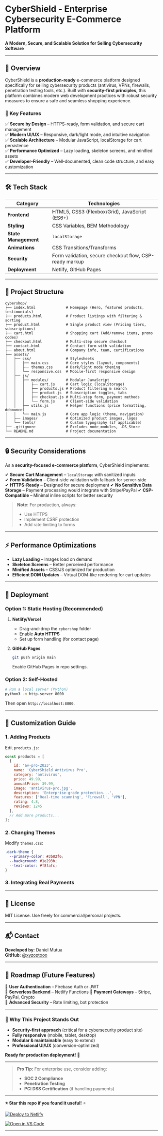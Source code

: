 # **CyberShield - Enterprise Cybersecurity E-Commerce Platform**  

**A Modern, Secure, and Scalable Solution for Selling Cybersecurity Software**  

---

## **📌 Overview**  
CyberShield is a **production-ready** e-commerce platform designed specifically for selling cybersecurity products (antivirus, VPNs, firewalls, penetration testing tools, etc.). Built with **security-first principles**, this platform combines modern web development practices with robust security measures to ensure a safe and seamless shopping experience.  

### **🔑 Key Features**  
✅ **Secure by Design** – HTTPS-ready, form validation, and secure cart management  
✅ **Modern UI/UX** – Responsive, dark/light mode, and intuitive navigation  
✅ **Scalable Architecture** – Modular JavaScript, localStorage for cart persistence  
✅ **Performance Optimized** – Lazy loading, skeleton screens, and minified assets  
✅ **Developer-Friendly** – Well-documented, clean code structure, and easy customization  

---

## **🛠 Tech Stack**  

| **Category**       | **Technologies**                                                             |
|--------------------|------------------------------------------------------------------------------|
| **Frontend**       | HTML5, CSS3 (Flexbox/Grid), JavaScript (ES6+)                                |
| **Styling**        | CSS Variables, BEM Methodology                                               |
| **State Management** | `localStorage`                                                             |
| **Animations**     | CSS Transitions/Transforms                                                   |
| **Security**       | Form validation, secure checkout flow, CSP-ready markup                      |
| **Deployment**     | Netlify, GitHub Pages                                 |

---

## **📂 Project Structure**  

```
cybershop/
├── index.html              # Homepage (Hero, featured products, testimonials)
├── products.html           # Product listings with filtering & sorting
├── product.html            # Single product view (Pricing tiers, subscriptions)
├── cart.html               # Shopping cart (Add/remove items, promo codes)
├── checkout.html           # Multi-step secure checkout
├── contact.html            # Contact form with validation
├── about.html              # Company info, team, certifications
├── assets/
│   ├── css/                # Stylesheets
│   │   ├── main.css        # Core styles (layout, components)
│   │   ├── themes.css      # Dark/light mode theming
│   │   └── responsive.css  # Mobile-first responsive design
│   ├── js/
│   │   ├── modules/        # Modular JavaScript
│   │   │   ├── cart.js     # Cart logic (localStorage)
│   │   │   ├── products.js # Product filtering & search
│   │   │   ├── product.js  # Subscription toggles, tabs
│   │   │   ├── checkout.js # Multi-step form, payment methods
│   │   │   └── form.js     # Client-side validation
│   │   ├── utils.js        # Helper functions (price formatting, debounce)
│   │   └── main.js         # Core app logic (theme, navigation)
│   ├── images/             # Optimized product images, logos
│   └── fonts/              # Custom typography (if applicable)
├── .gitignore              # Excludes node_modules, .DS_Store
└── README.md               # Project documentation
```

---

## **🔒 Security Considerations**  

As a **security-focused e-commerce platform**, CyberShield implements:  

✔ **Secure Cart Management** – `localStorage` with sanitized inputs  
✔ **Form Validation** – Client-side validation with fallback for server-side  
✔ **HTTPS-Ready** – Designed for secure deployment 
✔ **No Sensitive Data Storage** – Payment processing would integrate with Stripe/PayPal
✔ **CSP-Compatible** – Minimal inline scripts for better security  

> **Note:** For production, always:  
> - Use HTTPS  
> - Implement CSRF protection  
> - Add rate limiting to forms  


---

## **⚡ Performance Optimizations**  

- **Lazy Loading** – Images load on demand  
- **Skeleton Screens** – Better perceived performance  
- **Minified Assets** – CSS/JS optimized for production  
- **Efficient DOM Updates** – Virtual DOM-like rendering for cart updates  

---

## **🚀 Deployment**  

### **Option 1: Static Hosting (Recommended)**  
1. **Netlify/Vercel**  
   - Drag-and-drop the `cybershop` folder  
   - Enable **Auto HTTPS**  
   - Set up form handling (for contact page)  

2. **GitHub Pages**  
   ```bash
   git push origin main
   ```
   Enable GitHub Pages in repo settings.  

### **Option 2: Self-Hosted**  
```bash
# Run a local server (Python)
python3 -m http.server 8000
```
Then open `http://localhost:8000`.  

---

## **🔧 Customization Guide**  

### **1. Adding Products**  
Edit `products.js`:  
```javascript
const products = [
  {
    id: 'av-pro-2023',
    name: 'CyberShield Antivirus Pro',
    category: 'antivirus',
    price: 49.99,
    annualPrice: 39.99,
    image: 'antivirus-pro.jpg',
    description: 'Enterprise-grade protection...',
    features: ['Real-time scanning', 'Firewall', 'VPN'],
    rating: 4.8,
    reviews: 1245
  },
  // Add more products...
];
```

### **2. Changing Themes**  
Modify `themes.css`:  
```css
.dark-theme {
  --primary-color: #3b82f6;
  --background: #1e293b;
  --text-color: #f8fafc;
}
```

### **3. Integrating Real Payments**  

---

## **📜 License**  
MIT License. Use freely for commercial/personal projects.  

---

## **📬 Contact**  
**Developed by:** Daniel Mutua  
**GitHub:** [@xyzoptooo](https://github.com/xyzoptooo)  


---

## **🎯 Roadmap (Future Features)**  
🔹 **User Authentication** – Firebase Auth or JWT  
🔹 **Serverless Backend** – Netlify Functions
🔹 **Payment Gateways** – Stripe, PayPal, Crypto  
🔹 **Advanced Security** – Rate limiting, bot protection  

---

### **🌟 Why This Project Stands Out**  
- **Security-first approach** (critical for a cybersecurity product site)  
- **Fully responsive** (mobile, tablet, desktop)  
- **Modular & maintainable** (easy to extend)  
- **Professional UI/UX** (conversion-optimized)  

**Ready for production deployment!** 🚀  

---

> **Pro Tip:** For enterprise use, consider adding:  
> - **SOC 2 Compliance**  
> - **Penetration Testing**  
> - **PCI DSS Certification** (if handling payments)  

---

**⭐ Star this repo if you found it useful!** ⭐  

[![Deploy to Netlify](https://www.netlify.com/img/deploy/button.svg)](https://app.netlify.com/start/deploy?repository=https://github.com/yourrepo/cybershop) 

[![Open in VS Code](https://img.shields.io/badge/Open%20in-VSCode-blue?logo=visualstudiocode)](https://vscode.dev/github/yourrepo/cybershop)  

---

